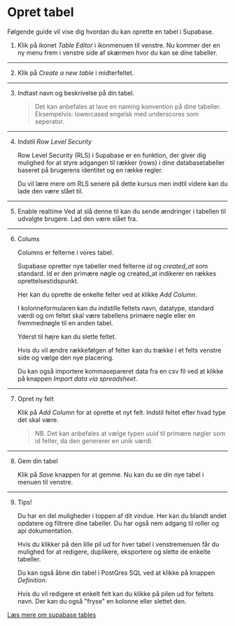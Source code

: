 # Opret tabel
Følgende guide vil vise dig hvordan du kan oprette en tabel i Supabase.

1. Klik på ikonet *Table Editor* i ikonmenuen til venstre. Nu kommer der en ny menu frem i venstre side af skærmen hvor du kan se dine tabeller.
___
2. Klik på *Create a new table* i midterfeltet. 
___
3. Indtast navn og beskrivelse på din tabel. 
	> Det kan anbefales at lave en naming konvention på dine tabeller. Eksempelvis: lowercased engelsk med underscores som seperator.
___
4. Indstil *Row Level Security*
	
	Row Level Security (RLS) i Supabase er en funktion, der giver dig mulighed for at styre adgangen til rækker (rows) i dine databasetabeller baseret på brugerens identitet og en række regler. 
	
	Du vil lære mere om RLS senere på dette kursus men indtil videre kan du lade den være slået til.
___
5.  Enable realtime
	Ved at slå denne til kan du sende ændringer i tabellen  til udvalgte brugere. Lad den være slået fra.
___
6. Colums
	
	Columns er felterne i vores tabel.

	Supabase opretter nye tabeller med felterne *id* og *created_at* som standard. Id er den primære nøgle og created_at indikerer en rækkes oprettelsestidspunkt. 

	Her kan du oprette de enkelte felter ved at klikke *Add Column*. 

	I kolonneformularen kan du indstille feltets navn, datatype, standard værdi og om feltet skal være tabellens primære nøgle eller en fremmednøgle til en anden tabel.

	Yderst til højre kan du slette feltet.

	Hvis du vil ændre rækkefølgen af felter kan du trække i et felts venstre side og vælge den nye placering.  
	
	Du kan også importere kommasepareret data fra en csv fil ved at klikke på knappen *Import data via spreadsheet*.
___
7. Opret ny felt

	Klik på *Add Column* for at oprette et nyt felt. Indstil feltet efter hvad type det skal være.

	> NB. Det kan anbefales at  vælge typen *uuid* til primære nøgler som id felter, da den genererer en unik værdi. 
___ 
8. Gem din tabel

	Klik på *Save* knappen for at gemme. Nu kan du se din nye tabel i menuen til venstre.
___
9. Tips!

	Du har en del muligheder i toppen af dit vindue. Her kan du blandt andet opdatere og filtrere dine tabeller. Du har også nem adgang til roller og api dokumentation.

	Hvis du klikker på den lille pil ud for hver tabel i venstremenuen får du mulighed for at redigere, duplikere, eksportere og slette de enkelte tabeller.

	Du kan også åbne din tabel i PostGres SQL ved at klikke på knappen *Definition*.

	Hvis du vil redigere et enkelt felt kan du klikke på pilen ud for feltets navn. Der kan du også 
	"fryse" en kolonne eller slettet den.

[Læs mere om supabase tables](https://supabase.com/docs/guides/database/tables)


